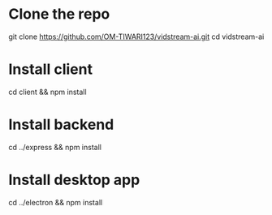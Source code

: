 # Clone the repo
git clone https://github.com/OM-TIWARI123/vidstream-ai.git
cd vidstream-ai

# Install client
cd client && npm install

# Install backend
cd ../express && npm install

# Install desktop app
cd ../electron && npm install
